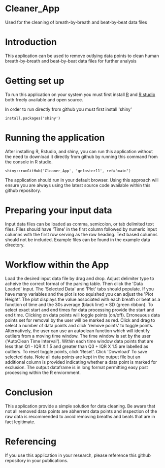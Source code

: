 # Cleaner_App
Used for the cleaning of breath-by-breath and beat-by-beat data files

# Introduction
This application can be used to remove outlying data points to clean human breath-by-breath and beat-by-beat data files for further analysis

# Getting set up
To run this application on your system you must first install [R](https://cran.r-project.org/) and [R studio](https://www.rstudio.com/) both freely available and open source. 

In order to run directly from github you must first install 'shiny'

`install.packages('shiny')`

# Running the application
After installing R, Rstudio, and shiny, you can run this application without the need to download it directly from github by running this command from the console in R studio.

`shiny::runGitHub('Cleaner_App', 'gefoster11', ref="main")`

The application should run in your default browser. Using this approach will ensure you are always using the latest source code available within this github repository.

# Preparing your input data
Input data files can be loaded as comma, semicolon, or tab delimited text files. Files should have 'Time' in the first column followed by numeric input columns with the first row serving as the row heading. Text based columns should not be included. Example files can be found in the example data directory.

# Workflow within the App
Load the desired input data file by drag and drop. Adjust delimiter type to acheive the correct format of the parsing table. Then click the 'Data Loaded' input. The 'Selected Data' and 'Plot' tabs should populate. If you have many variables and the plot is too squished you can adjust the 'Plot Height'. The plot displays the value associated with each breath or beat as a function of time and the 30s average (black line) ± SD (green ribbon). To select exact start and end times for data processing provide the start and end time.  Clicking on data points will toggle points (on/off). Erroneuous data points set for removal by the user will be marked as red.  Click and drag to select a number of data points and click 'remove points' to toggle points. Alternatively, the user can use an autoclean function which will identify outliers from a moving time window. The time window is set by the user ('AutoClean Time Interval'). Within each time window data points that are less than Q1 - IQR X 1.5 and greater than Q3 + IQR X 1.5 are labelled as outliers. To reset toggle points, click 'Reset'. Click 'Download' To save selected data. Note all data points are kept in the output file but an additional column is provided indicating whether a data point is marked for exclusion. The output dataframe is in long format permitting easy post processing within the R enviornment.

# Conclusion
This application provide a simple solution for data cleaning. Be aware that not all removed data points are abherrent data points and inspection of the raw data is recommended to avoid removing breaths and beats that are in fact legitimate.

# Referencing
If you use this application in your research, please reference this github repository in your publications.
